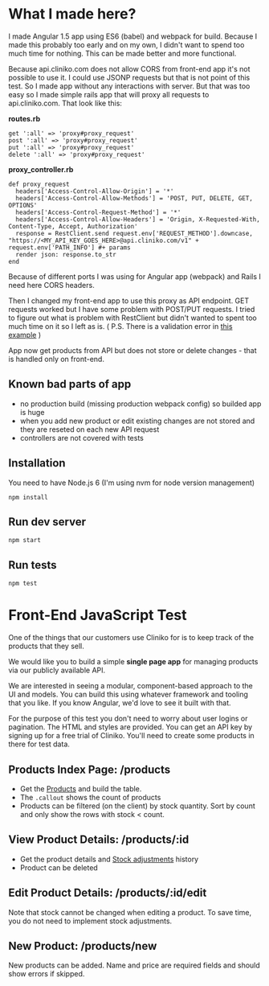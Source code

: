# What I made here?

I made Angular 1.5 app using ES6 (babel) and webpack for build. Because I made this probably too early and on my own, I didn't want to spend too much time for nothing. This can be made better and more functional.

Because api.cliniko.com does not allow CORS from front-end app it's not possible to use it. I could use JSONP requests but that is not point of this test. So I made app without any interactions with server. But that was too easy so I made simple rails app that will proxy all requests to api.cliniko.com. That look like this:

**routes.rb**
```
get ':all' => 'proxy#proxy_request'
post ':all' => 'proxy#proxy_request'
put ':all' => 'proxy#proxy_request'
delete ':all' => 'proxy#proxy_request'
```
**proxy_controller.rb**
```
def proxy_request
  headers['Access-Control-Allow-Origin'] = '*'
  headers['Access-Control-Allow-Methods'] = 'POST, PUT, DELETE, GET, OPTIONS'
  headers['Access-Control-Request-Method'] = '*'
  headers['Access-Control-Allow-Headers'] = 'Origin, X-Requested-With, Content-Type, Accept, Authorization'
  response = RestClient.send request.env['REQUEST_METHOD'].downcase, "https://<MY_API_KEY_GOES_HERE>@api.cliniko.com/v1" + request.env['PATH_INFO'] #+ params
  render json: response.to_str
end
```
Because of different ports I was using for Angular app (webpack) and Rails I need here CORS headers.

Then I changed my front-end app to use this proxy as API endpoint. GET requests worked but I have some problem with POST/PUT requests. I tried to figure out what is problem with RestClient but didn't wanted to spent too much time on it so I left as is. ( P.S. There is a validation error in [this example](https://github.com/redguava/cliniko-api/blob/master/sections/products.md#create-product) )

App now get products from API but does not store or delete changes - that is handled only on front-end.

## Known bad parts of app
* no production build (missing production webpack config) so builded app is huge
* when you add new product or edit existing changes are not stored and they are reseted on each new API request
* controllers are not covered with tests


## Installation

You need to have Node.js 6 (I'm using nvm for node version management)

 ```npm install```

## Run dev server

 ```npm start```

## Run tests

 ```npm test```



# Front-End JavaScript Test
One of the things that our customers use Cliniko for is to keep track of the products that they sell.

We would like you to build a simple **single page app** for managing products via our publicly available API.

We are interested in seeing a modular, component-based approach to the UI and models. You can build this using whatever framework and tooling that you like. If you know Angular, we'd love to see it built with that.

For the purpose of this test you don't need to worry about user logins or pagination. The HTML and styles are provided. You can get an API key by signing up for a free trial of Cliniko. You'll need to create some products in there for test data.

## Products Index Page: /products
- Get the [Products](https://github.com/redguava/cliniko-api/blob/master/sections/products.md) and build the table.
- The `.callout` shows the count of products
- Products can be filtered (on the client) by stock quantity. Sort by count and only show the rows with stock < count.

## View Product Details: /products/:id
- Get the product details and [Stock adjustments](https://github.com/redguava/cliniko-api/blob/master/sections/stock_adjustments.md) history
- Product can be deleted

## Edit Product Details: /products/:id/edit
Note that stock cannot be changed when editing a product. To save time, you do not need to implement stock adjustments.

## New Product: /products/new
New products can be added. Name and price are required fields and should show errors if skipped.
